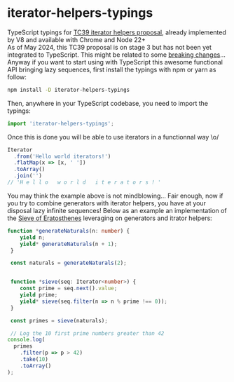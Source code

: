 # iterator-helpers-typings
TypeScript typings for [TC39 iterator helpers proposal](https://github.com/tc39/proposal-iterator-helpers), already implemented by V8 and available with Chrome and Node 22+  
As of May 2024, this TC39 proposal is on stage 3 but has not been yet integrated to TypeScript. This might be related to some [breaking changes](https://github.com/microsoft/TypeScript/issues/54481)...
Anyway if you want to start using with TypeScript this awesome functional API bringing lazy sequences, first install the typings with npm or yarn as follow:

```bash
npm install -D iterator-helpers-typings
```

Then, anywhere in your TypeScript codebase, you need to import the typings:

```typescript
import 'iterator-helpers-typings';

```

Once this is done you will be able to use iterators in a functionnal way \o/

```typescript
Iterator
  .from('Hello world iterators!')
  .flatMap(x => [x, ' '])
  .toArray()
  .join('')
// 'H e l l o   w o r l d   i t e r a t o r s ! '
```
You may think the example above is not mindblowing... 
Fair enough, now if you try to combine generators with iterator helpers, you have at your disposal lazy infinite sequences!
Below as an example an implementation of the [Sieve of Eratosthenes](https://en.wikipedia.org/wiki/Sieve_of_Eratosthenes) leveraging on generators and itrator helpers:

```typescript
function *generateNaturals(n: number) {
    yield n;
    yield* generateNaturals(n + 1);
 }

 const naturals = generateNaturals(2);


 function *sieve(seq: Iterator<number>) {
    const prime = seq.next().value;
    yield prime;
    yield* sieve(seq.filter(n => n % prime !== 0));
 }

 const primes = sieve(naturals);

 // Log the 10 first prime numbers greater than 42
console.log(
  primes
    .filter(p => p > 42)
    .take(10)
    .toArray()
);
```

